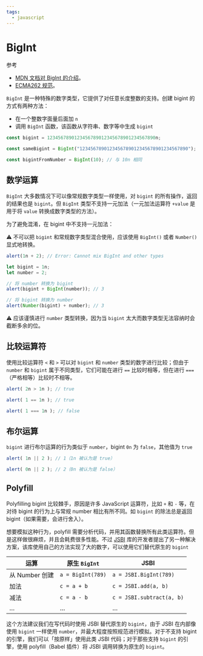 ```yaml
---
tags:
  - javascript
---
```


# BigInt
参考

- [MDN 文档对 BigInt 的介绍](https://developer.mozilla.org/en-US/docs/Web/JavaScript/Reference/Global_Objects/BigInt)。
- [ECMA262 规范](https://tc39.es/ecma262/#sec-bigint-objects)。

`BigInt` 是一种特殊的数字类型，它提供了对任意长度整数的支持。创建 bigint 的方式有两种方法：

* 在一个整数字面量后面加 `n`
* 调用 `BigInt` 函数，该函数从字符串、数字等中生成 `bigint`

```js
const bigint = 1234567890123456789012345678901234567890n;

const sameBigint = BigInt("1234567890123456789012345678901234567890");

const bigintFromNumber = BigInt(10); // 与 10n 相同
```

## 数学运算
`BigInt` 大多数情况下可以像常规数字类型一样使用，对 `bigint` 的所有操作，返回的结果也是 `bigint`。但 `BigInt` 类型不支持一元加法（一元加法运算符 `+value` 是用于将 `value` 转换成数字类型的方法）。

为了避免混淆，在 bigint 中不支持一元加法：

:warning: 不可以把 `bigint` 和常规数字类型混合使用，应该使用 `BigInt()` 或者 `Number()` 显式地转换。

```js
alert(1n + 2); // Error: Cannot mix BigInt and other types

let bigint = 1n;
let number = 2;

// 将 number 转换为 bigint
alert(bigint + BigInt(number)); // 3

// 将 bigint 转换为 number
alert(Number(bigint) + number); // 3
```

:warning: 应该谨慎进行 `number` 类型转换，因为当 `bigint` 太大而数字类型无法容纳时会截断多余的位。

## 比较运算符
使用比较运算符 `<` 和 `>` 可以对 `bigint` 和 `number` 类型的数字进行比较；但由于 `number` 和 `bigint` 属于不同类型，它们可能在进行 `==` 比较时相等，但在进行 `===`（严格相等）比较时不相等。

```js
alert( 2n > 1n ); // true

alert( 1 == 1n ); // true

alert( 1 === 1n ); // false
```

## 布尔运算
`bigint` 进行布尔运算的行为类似于 `number`，bigint `0n` 为 `false`，其他值为 `true`

```js
alert( 1n || 2 ); // 1（1n 被认为是 true）

alert( 0n || 2 ); // 2（0n 被认为是 false）
```

## Polyfill
Polyfilling bigint 比较棘手，原因是许多 JavaScript 运算符，比如 `+` 和 `-` 等，在对待 bigint 的行为上与常规 number 相比有所不同。如 `bigint` 的除法总是返回 bigint（如果需要，会进行舍入）。

想要模拟这种行为，polyfill 需要分析代码，并用其函数替换所有此类运算符。但是这样做很麻烦，并且会耗费很多性能。不过 [JSBI](https://github.com/GoogleChromeLabs/jsbi) 库的开发者提出了另一种解决方案，该库使用自己的方法实现了大的数字，可以使用它们替代原生的 `bigint`

| 运算 | 原生 `BigInt` | JSBI |
| --- | --- | --- |
| 从 Number 创建 | `a = BigInt(789)` | `a = JSBI.BigInt(789)` |
| 加法 | `c = a + b` | `c = JSBI.add(a, b)` |
| 减法 | `c = a - b` | `c = JSBI.subtract(a, b)` |
| … | … | … |

这个方法建议我们在写代码时使用 JSBI 替代原生的 `bigint`，由于 JSBI 在内部像使用 `bigint` 一样使用 `number`，并最大程度按照规范进行模拟。对于不支持 bigint 的引擎，我们可以「按原样」使用此类 JSBI 代码；对于那些支持 `bigint` 的引擎，使用 polyfill（Babel 插件）将 JSBI 调用转换为原生的 `bigint`。